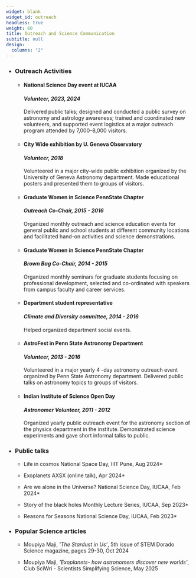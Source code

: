 ```yaml
---
widget: blank
widget_id: outreach
headless: true
weight: 60
title: Outreach and Science Communication
subtitle: null
design:
  columns: "2"
---
```


* ### Outreach Activities

  * #### National Science Day event at IUCAA
  
    #### *Volunteer, 2023, 2024*
    Delivered public talks; designed and conducted a public survey on astronomy and astrology awareness; trained and coordinated new volunteers, and supported event logistics at a major outreach program attended by 7,000–8,000 visitors.

  * #### City Wide exhibition by U. Geneva Observatory

    #### *Volunteer, 2018*
    Volunteered in a major city-wide public exhibition organized by the University of Geneva Astronomy
  department. Made educational posters and presented them to groups of visitors.
  * #### Graduate Women in Science PennState Chapter
  
    #### *Outreach Co-Chair, 2015 - 2016*
    Organized monthly outreach and science education events for general public and school students at
    different community locations and facilitated hand-on activities and science demonstrations.
  * #### Graduate Women in Science PennState Chapter
  
    #### *Brown Bag Co-Chair, 2014 - 2015*
    Organized monthly seminars for graduate students focusing on professional development, selected
    and co-ordinated with speakers from campus faculty and career services.
  * #### Department student representative
  
    #### *Climate and Diversity committee, 2014 - 2016*
    Helped organized department social events.
  * #### AstroFest in Penn State Astronomy Department
  
    #### *Volunteer, 2013 - 2016*
    Volunteered in a major yearly 4 -day astronomy outreach event organized by Penn State Astronomy
    department. Delivered public talks on astronomy topics to groups of visitors.
  * #### Indian Institute of Science Open Day
  
    #### *Astronomer Volunteer, 2011 - 2012*
    Organized yearly public outreach event for the astronomy section of the physics department in the
    institute. Demonstrated science experiments and gave short informal talks to public.

* ### Public talks

    * Life in cosmos National Space Day, IIIT Pune,                Aug 2024*
  
    * Exoplanets AXSX (online talk),                               Apr 2024*
  
    * Are we alone in the Universe? National Science Day, IUCAA,  Feb 2024*
  
    * Story of the black holes Monthly Lecture Series, IUCAA,     Sep 2023*
  
    * Reasons for Seasons National Science Day, IUCAA,           Feb 2023*
 
* ### Popular Science articles

    * Moupiya Maji, *’The Stardust in Us’*, 5th issue of STEM Dorado Science magazine, pages 29-30,
Oct 2024

    * Moupiya Maji, *’Exoplanets- how astronomers discover new worlds’*, Club SciWri - Scientists Simplifying Science, May 2025
